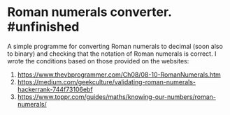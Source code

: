# Roman numerals converter. #unfinished

A simple programme for converting Roman numerals to decimal (soon also to binary) and checking that the notation of Roman numerals is correct. I wrote the conditions based on those provided on the websites:
1. https://www.thevbprogrammer.com/Ch08/08-10-RomanNumerals.htm 
2. https://medium.com/geekculture/validating-roman-numerals-hackerrank-744f73106ebf
3. https://www.toppr.com/guides/maths/knowing-our-numbers/roman-numerals/
